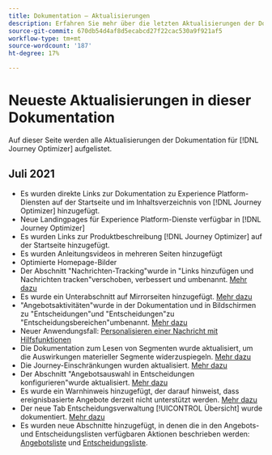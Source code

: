 ```yaml
---
title: Dokumentation – Aktualisierungen
description: Erfahren Sie mehr über die letzten Aktualisierungen der Dokumentation
source-git-commit: 670db54d4af8d5ecabcd27f22cac530a9f921af5
workflow-type: tm+mt
source-wordcount: '187'
ht-degree: 17%

---
```



# Neueste Aktualisierungen in dieser Dokumentation

Auf dieser Seite werden alle Aktualisierungen der Dokumentation für [!DNL Journey Optimizer] aufgelistet.

## Juli 2021

* Es wurden direkte Links zur Dokumentation zu Experience Platform-Diensten auf der Startseite und im Inhaltsverzeichnis von [!DNL Journey Optimizer] hinzugefügt.
* Neue Landingpages für Experience Platform-Dienste verfügbar in [!DNL Journey Optimizer]
* Es wurden Links zur Produktbeschreibung [!DNL Journey Optimizer] auf der Startseite hinzugefügt.
* Es wurden Anleitungsvideos in mehreren Seiten hinzugefügt
* Optimierte Homepage-Bilder
* Der Abschnitt &quot;Nachrichten-Tracking&quot;wurde in &quot;Links hinzufügen und Nachrichten tracken&quot;verschoben, verbessert und umbenannt. [Mehr dazu](message-tracking.md)
* Es wurde ein Unterabschnitt auf Mirrorseiten hinzugefügt. [Mehr dazu](message-tracking.md#mirror-page)
* &quot;Angebotsaktivitäten&quot;wurde in der Dokumentation und in Bildschirmen zu &quot;Entscheidungen&quot;und &quot;Entscheidungen&quot;zu &quot;Entscheidungsbereichen&quot;umbenannt. [Mehr dazu](offers/get-started/starting-offer-decisioning.md)
* Neuer Anwendungsfall: [Personalisieren einer Nachricht mit Hilfsfunktionen](personalization/personalization-use-case-helper-functions.md)
* Die Dokumentation zum Lesen von Segmenten wurde aktualisiert, um die Auswirkungen materieller Segmente widerzuspiegeln. [Mehr dazu](building-journeys/read-segment.md)
* Die Journey-Einschränkungen wurden aktualisiert. [Mehr dazu](building-journeys/limitations.md)
* Der Abschnitt &quot;Angebotsauswahl in Entscheidungen konfigurieren&quot;wurde aktualisiert. [Mehr dazu](offers/offer-activities/configure-offer-selection.md)
* Es wurde ein Warnhinweis hinzugefügt, der darauf hinweist, dass ereignisbasierte Angebote derzeit nicht unterstützt werden. [Mehr dazu](offers/offer-library/creating-personalized-offers.md#eligibility)
* Der neue Tab Entscheidungsverwaltung [!UICONTROL Übersicht] wurde dokumentiert. [Mehr dazu](offers/get-started/user-interface.md#overview)
* Es wurden neue Abschnitte hinzugefügt, in denen die in den Angebots- und Entscheidungslisten verfügbaren Aktionen beschrieben werden: [Angebotsliste](offers/offer-library/creating-personalized-offers.md#offer-list) und [Entscheidungsliste](offers/offer-activities/create-offer-activities.md#decision-list).
